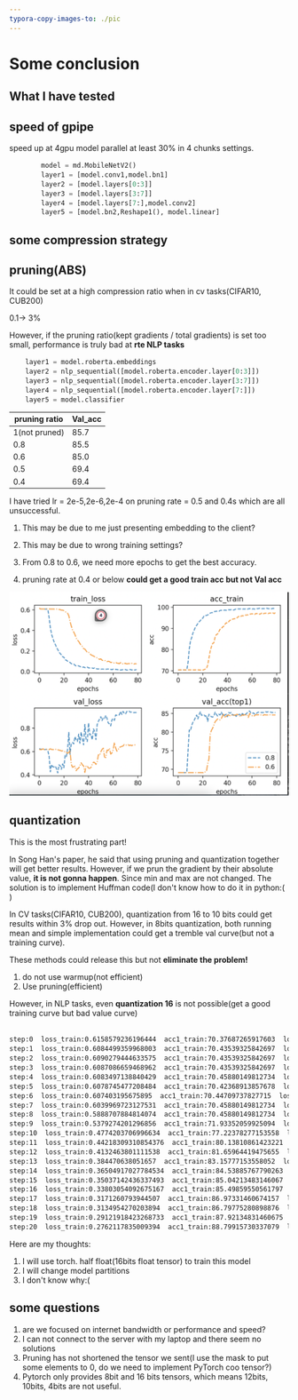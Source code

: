 ```yaml
---
typora-copy-images-to: ./pic
---
```


# Some conclusion

## What I have tested

## speed of gpipe

speed up at 4gpu model parallel at least 30% in 4 chunks settings.

```python
        model = md.MobileNetV2()
        layer1 = [model.conv1,model.bn1]
        layer2 = [model.layers[0:3]]
        layer3 = [model.layers[3:7]]
        layer4 = [model.layers[7:],model.conv2]
        layer5 = [model.bn2,Reshape1(), model.linear]
```

## some compression strategy

## pruning(ABS)

It could be set at a high compression ratio when in cv tasks(CIFAR10, CUB200)

0.1-> 3%

However, if the pruning ratio(kept gradients / total gradients) is set too small, performance is truly bad at **rte NLP tasks**

```python
    layer1 = model.roberta.embeddings
    layer2 = nlp_sequential([model.roberta.encoder.layer[0:3]])
    layer3 = nlp_sequential([model.roberta.encoder.layer[3:7]])
    layer4 = nlp_sequential([model.roberta.encoder.layer[7:]])
    layer5 = model.classifier
```



| pruning ratio | Val_acc |
| ------------- | ------- |
| 1(not pruned) | 85.7    |
| 0.8           | 85.5    |
| 0.6           | 85.0    |
| 0.5           | 69.4    |
| 0.4           | 69.4    |

I have tried lr = 2e-5,2e-6,2e-4 on pruning rate = 0.5 and 0.4s which are all unsuccessful.

1. This may be due to me just presenting embedding to the client?

2. This may be due to wrong training settings?

3. From 0.8 to 0.6, we need more epochs to get the best accuracy.

4. pruning rate at 0.4 or below **could get a good train acc but not Val acc**



![image-20220323131353755](./pic/image-20220323131353755.png)

## quantization

This is the most frustrating part!

In Song Han's paper, he said that using pruning and quantization together will get better results. However, if we prun the gradient by their absolute value, **it is not gonna happen**. Since min and max are not changed. The solution is to implement Huffman code(I don't know how to do it in python:( )

In CV tasks(CIFAR10, CUB200), quantization from 16 to 10 bits could get results within 3% drop out. However, in 8bits quantization, both running mean and simple implementation could get a tremble val curve(but not a training curve).

These methods could release this but not **eliminate the problem!**

1. do not use warmup(not efficient)
2. Use pruning(efficient)

However, in NLP tasks, even **quantization 16** is not possible(get a good training curve but bad value curve)

```txt

step:0  loss_train:0.6158579236196444  acc1_train:70.37687265917603  loss_val:0.6533277942584111  acc1_val:69.13461538461539  time_per_batch:0.181953010041169
step:1  loss_train:0.6084499359968003  acc1_train:70.43539325842697  loss_val:0.652993622651467  acc1_val:69.13461538461539  time_per_batch:0.18329019537579255
step:2  loss_train:0.6090279444633575  acc1_train:70.43539325842697  loss_val:0.6521900493365068  acc1_val:69.13461538461539  time_per_batch:0.1839324017142535
step:3  loss_train:0.6087086659468962  acc1_train:70.43539325842697  loss_val:0.6491002048437412  acc1_val:69.13461538461539  time_per_batch:0.18440750654270585
step:4  loss_train:0.6083497138840429  acc1_train:70.45880149812734  loss_val:0.6503231878464039  acc1_val:69.13461538461539  time_per_batch:0.18464311812254375
step:5  loss_train:0.6078745477208484  acc1_train:70.42368913857678  loss_val:0.6561386940570978  acc1_val:69.13461538461539  time_per_batch:0.18474518895595707
step:6  loss_train:0.607403195675895  acc1_train:70.44709737827715  loss_val:0.6572846458508418  acc1_val:69.13461538461539  time_per_batch:0.18490824806556272
step:7  loss_train:0.6039969723127531  acc1_train:70.45880149812734  loss_val:0.6622396180262933  acc1_val:69.13461538461539  time_per_batch:0.18496277225151492
step:8  loss_train:0.5888707884814074  acc1_train:70.45880149812734  loss_val:0.6693362639500544  acc1_val:69.13461538461539  time_per_batch:0.18487694959961967
step:9  loss_train:0.5379274201296856  acc1_train:71.93352059925094  loss_val:0.6858779402879568  acc1_val:68.46153846153847  time_per_batch:0.18499962935286962
step:10  loss_train:0.4774203706996634  acc1_train:77.22378277153558  loss_val:0.6921224848582195  acc1_val:52.30769230769231  time_per_batch:0.18498387050985843
step:11  loss_train:0.44218309310854376  acc1_train:80.13810861423221  loss_val:0.7019618006852957  acc1_val:31.923076923076923  time_per_batch:0.18481055984782815
step:12  loss_train:0.4132463801111538  acc1_train:81.65964419475655  loss_val:0.7012472019745754  acc1_val:32.59615384615385  time_per_batch:0.1850253990973426
step:13  loss_train:0.384470638051657  acc1_train:83.15777153558052  loss_val:0.7059129918997105  acc1_val:31.057692307692307  time_per_batch:0.18498928225442265
step:14  loss_train:0.36504917027784534  acc1_train:84.53885767790263  loss_val:0.7052472352981567  acc1_val:30.96153846153846  time_per_batch:0.1850060470095288
step:15  loss_train:0.35037142436337493  acc1_train:85.04213483146067  loss_val:0.7123304488567206  acc1_val:30.865384615384617  time_per_batch:0.18498070632920283
step:16  loss_train:0.33803054092675167  acc1_train:85.49859550561797  loss_val:0.7103389675800617  acc1_val:30.865384615384617  time_per_batch:0.1848990810051393
step:17  loss_train:0.3171260793944507  acc1_train:86.97331460674157  loss_val:0.7051494939969136  acc1_val:30.96153846153846  time_per_batch:0.18556241462293188
step:18  loss_train:0.3134954270203894  acc1_train:86.79775280898876  loss_val:0.7072076187683985  acc1_val:30.96153846153846  time_per_batch:0.18526231572869117
step:19  loss_train:0.29121918423268733  acc1_train:87.92134831460675  loss_val:0.7095052762673452  acc1_val:30.865384615384617  time_per_batch:0.185322939233387
step:20  loss_train:0.2762117835009394  acc1_train:88.79915730337079  loss_val:0.7127929256512568  acc1_val:30.865384615384617  time_per_batch:0.18629510036568517
```

Here are my thoughts:

1. I will use torch. half float(16bits float tensor) to train this model
2. I will change model partitions
3. I don't know why:(

## some questions

1. are we focused on internet bandwidth or performance and speed?
2. I can not connect to the server with my laptop and there seem no solutions
3. Pruning has not shortened the tensor we sent(I use the mask to put some elements to 0, do we need to implement PyTorch coo tensor?)
4. Pytorch only provides 8bit and 16 bits tensors, which means 12bits, 10bits, 4bits are not useful.